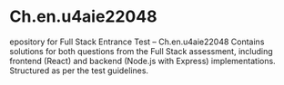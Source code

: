 # Ch.en.u4aie22048
epository for Full Stack Entrance Test – Ch.en.u4aie22048 Contains solutions for both questions from the Full Stack assessment, including frontend (React) and backend (Node.js with Express) implementations. Structured as per the test guidelines.
